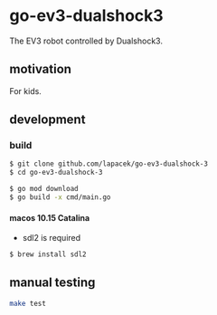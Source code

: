 # go-ev3-dualshock3

The EV3 robot controlled by Dualshock3.

## motivation

For kids.

## development

### build

```bash
$ git clone github.com/lapacek/go-ev3-dualshock-3
$ cd go-ev3-dualshock-3
```

```bash
$ go mod download
$ go build -x cmd/main.go
```

#### macos 10.15 Catalina

* sdl2 is required

```bash
$ brew install sdl2
```

## manual testing

```bash
make test
```

